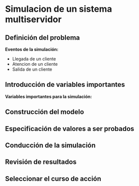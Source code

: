 # Simulacion de un sistema multiservidor

## Definición del problema
**Eventos de la simulación:**
* Llegada de un cliente
* Atencion de un cliente
* Salida de un cliente

## Introducción de variables importantes

**Variables importantes para la simulación:**



## Construcción del modelo

## Especificación de valores a ser probados

## Conducción de la simulación

## Revisión de resultados

## Seleccionar el curso de acción

